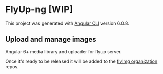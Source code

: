 # FlyUp-ng [WIP]

This project was generated with [Angular CLI](https://github.com/angular/angular-cli) version 6.0.8.

## Upload and manage images

Angular 6+ media library and uploader for flyup server.

Once it's ready to be released it will be added to the [flyimg organization](https://github.com/flyimg/) repos.
